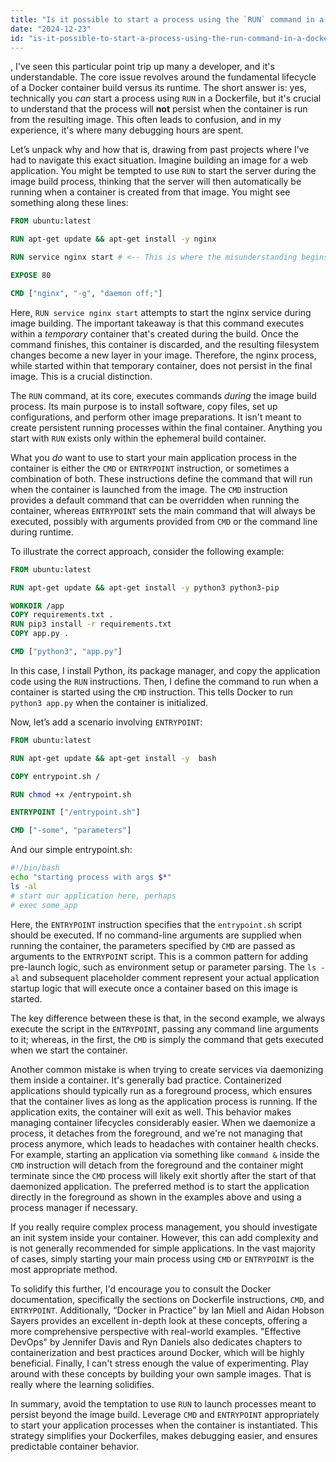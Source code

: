 ```yaml
---
title: "Is it possible to start a process using the `RUN` command in a Dockerfile?"
date: "2024-12-23"
id: "is-it-possible-to-start-a-process-using-the-run-command-in-a-dockerfile"
---
```


,  I've seen this particular point trip up many a developer, and it's understandable. The core issue revolves around the fundamental lifecycle of a Docker container build versus its runtime. The short answer is: yes, technically you *can* start a process using `RUN` in a Dockerfile, but it's crucial to understand that the process will **not** persist when the container is run from the resulting image. This often leads to confusion, and in my experience, it's where many debugging hours are spent.

Let’s unpack why and how that is, drawing from past projects where I’ve had to navigate this exact situation. Imagine building an image for a web application. You might be tempted to use `RUN` to start the server during the image build process, thinking that the server will then automatically be running when a container is created from that image. You might see something along these lines:

```dockerfile
FROM ubuntu:latest

RUN apt-get update && apt-get install -y nginx

RUN service nginx start # <-- This is where the misunderstanding begins.

EXPOSE 80

CMD ["nginx", "-g", "daemon off;"]
```

Here, `RUN service nginx start` attempts to start the nginx service during image building. The important takeaway is that this command executes within a *temporary* container that's created during the build. Once the command finishes, this container is discarded, and the resulting filesystem changes become a new layer in your image. Therefore, the nginx process, while started within that temporary container, does not persist in the final image. This is a crucial distinction.

The `RUN` command, at its core, executes commands *during* the image build process. Its main purpose is to install software, copy files, set up configurations, and perform other image preparations. It isn't meant to create persistent running processes within the final container. Anything you start with `RUN` exists only within the ephemeral build container.

What you *do* want to use to start your main application process in the container is either the `CMD` or `ENTRYPOINT` instruction, or sometimes a combination of both. These instructions define the command that will run when the container is launched from the image. The `CMD` instruction provides a default command that can be overridden when running the container, whereas `ENTRYPOINT` sets the main command that will always be executed, possibly with arguments provided from `CMD` or the command line during runtime.

To illustrate the correct approach, consider the following example:

```dockerfile
FROM ubuntu:latest

RUN apt-get update && apt-get install -y python3 python3-pip

WORKDIR /app
COPY requirements.txt .
RUN pip3 install -r requirements.txt
COPY app.py .

CMD ["python3", "app.py"]
```

In this case, I install Python, its package manager, and copy the application code using the `RUN` instructions. Then, I define the command to run when a container is started using the `CMD` instruction. This tells Docker to run `python3 app.py` when the container is initialized.

Now, let’s add a scenario involving `ENTRYPOINT`:

```dockerfile
FROM ubuntu:latest

RUN apt-get update && apt-get install -y  bash

COPY entrypoint.sh /

RUN chmod +x /entrypoint.sh

ENTRYPOINT ["/entrypoint.sh"]

CMD ["-some", "parameters"]
```

And our simple entrypoint.sh:

```bash
#!/bin/bash
echo "starting process with args $*"
ls -al
# start our application here, perhaps
# exec some_app
```

Here, the `ENTRYPOINT` instruction specifies that the `entrypoint.sh` script should be executed. If no command-line arguments are supplied when running the container, the parameters specified by `CMD` are passed as arguments to the `ENTRYPOINT` script. This is a common pattern for adding pre-launch logic, such as environment setup or parameter parsing. The `ls -al` and subsequent placeholder comment represent your actual application startup logic that will execute once a container based on this image is started.

The key difference between these is that, in the second example, we always execute the script in the `ENTRYPOINT`, passing any command line arguments to it; whereas, in the first, the `CMD` is simply the command that gets executed when we start the container.

Another common mistake is when trying to create services via daemonizing them inside a container. It's generally bad practice. Containerized applications should typically run as a foreground process, which ensures that the container lives as long as the application process is running. If the application exits, the container will exit as well. This behavior makes managing container lifecycles considerably easier. When we daemonize a process, it detaches from the foreground, and we're not managing that process anymore, which leads to headaches with container health checks. For example, starting an application via something like `command &` inside the `CMD` instruction will detach from the foreground and the container might terminate since the `CMD` process will likely exit shortly after the start of that daemonized application. The preferred method is to start the application directly in the foreground as shown in the examples above and using a process manager if necessary.

If you really require complex process management, you should investigate an init system inside your container. However, this can add complexity and is not generally recommended for simple applications. In the vast majority of cases, simply starting your main process using `CMD` or `ENTRYPOINT` is the most appropriate method.

To solidify this further, I'd encourage you to consult the Docker documentation, specifically the sections on Dockerfile instructions, `CMD`, and `ENTRYPOINT`. Additionally, “Docker in Practice” by Ian Miell and Aidan Hobson Sayers provides an excellent in-depth look at these concepts, offering a more comprehensive perspective with real-world examples. "Effective DevOps" by Jennifer Davis and Ryn Daniels also dedicates chapters to containerization and best practices around Docker, which will be highly beneficial. Finally, I can't stress enough the value of experimenting. Play around with these concepts by building your own sample images. That is really where the learning solidifies.

In summary, avoid the temptation to use `RUN` to launch processes meant to persist beyond the image build. Leverage `CMD` and `ENTRYPOINT` appropriately to start your application processes when the container is instantiated. This strategy simplifies your Dockerfiles, makes debugging easier, and ensures predictable container behavior.
